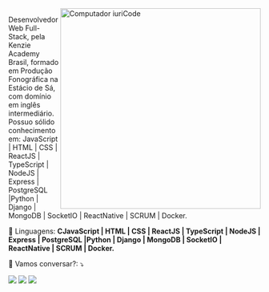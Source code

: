 <img src="https://raw.githubusercontent.com/MicaelliMedeiros/micaellimedeiros/master/image/computer-illustration.png" min-width="400px" max-width="400px" width="400px" align="right" alt="Computador iuriCode">

<p align="left"> 
Desenvolvedor Web Full-Stack, pela Kenzie Academy Brasil, formado em Produção Fonográfica na Estácio de Sá, com domínio em inglês intermediário. Possuo sólido conhecimento em: JavaScript | HTML | CSS | ReactJS | TypeScript | NodeJS | Express | PostgreSQL |Python | Django | MongoDB | SocketIO | ReactNative | SCRUM | Docker.
</p>

<p align="left">
  🦄 Linguagens: <strong>CJavaScript | HTML | CSS | ReactJS | TypeScript | NodeJS | Express | PostgreSQL |Python | Django | MongoDB | SocketIO | ReactNative | SCRUM | Docker.</strong>
</p>


<p align="left">
  💌 Vamos conversar?: ⤵️
</p>

<p align="left">
  <a href="mailto:henrique.joaovitor@gmail.com" alt="Gmail" target="_blank">
  <img src="https://img.shields.io/badge/-Gmail-FF0000?style=flat-square&labelColor=FF0000&logo=gmail&logoColor=white&link=LINK-DO-SEU-EMAIL" /></a>

  <a href="https://www.linkedin.com/in/joaovitorhenrique/" alt="Linkedin" target="_blank">
  <img src="https://img.shields.io/badge/-Linkedin-0e76a8?style=flat-square&logo=Linkedin&logoColor=white&link=LINK-DO-SEU-LINKEDIN" /></a>

  <a href="https://api.whatsapp.com/send?1=pt_BR&phone=5531991953568" alt="WhatsApp" target="_blank">
  <img src="https://img.shields.io/badge/-WhatsApp-25d366?style=flat-square&labelColor=25d366&logo=whatsapp&logoColor=white&link=https://api.whatsapp.com/send?1=pt_BR&phone=5531991953568"/></a>

</p>  

